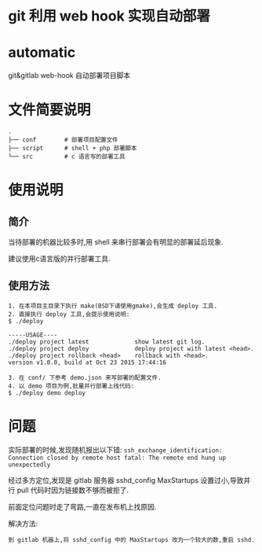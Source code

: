 # git 利用 web hook 实现自动部署

# automatic
git&amp;gitlab web-hook 自动部署项目脚本

# 文件简要说明

```
.
├── conf        # 部署项目配置文件
├── script      # shell + php 部署脚本
└── src         # c 语言写的部署工具
```

# 使用说明
## 简介
当待部署的机器比较多时,用 shell 来串行部署会有明显的部署延后现象.

建议使用c语言版的并行部署工具.

##  使用方法

```
1. 在本项目主目录下执行 make(BSD下请使用gmake),会生成 deploy 工具.
2. 直接执行 deploy 工具,会提示使用说明:
$ ./deploy

-----USAGE----
./deploy project latest             show latest git log.
./deploy project deploy             deploy project with latest <head>.
./deploy project rollback <head>    rollback with <head>.
version v1.0.0, build at Oct 23 2015 17:44:16

3. 在 conf/ 下参考 demo.json 来写部署的配置文件.
4. 以 demo 项目为例,批量并行部署上线代码:
$ ./deploy demo deploy
```

# 问题
实际部署的时候,发现随机报出以下错: `ssh_exchange_identification: Connection closed by remote host
fatal: The remote end hung up unexpectedly`

经过多方定位,发现是 gitlab 服务器 sshd\_config MaxStartups 设置过小,导致并行 pull 代码时因为链接数不够而被拒了.

前面定位问题时走了弯路,一直在发布机上找原因.

解决方法:

```
到 gitlab 机器上,将 sshd_config 中的 MaxStartups 改为一个较大的数,重启 sshd.
```

